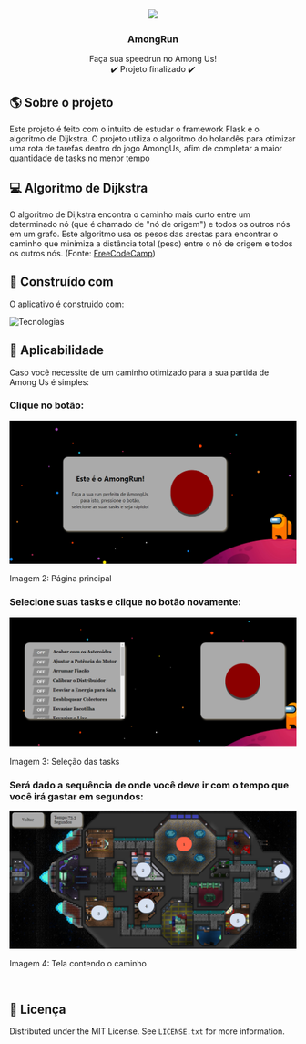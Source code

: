 <div align="center">
  <img src="https://play-lh.googleusercontent.com/8ddL1kuoNUB5vUvgDVjYY3_6HwQcrg1K2fd_R8soD-e2QYj8fT9cfhfh3G0hnSruLKec" style="width:15vw"></img>
  <h3 align="center">AmongRun</h3>

  <p align="center">
    Faça sua speedrun no Among Us! </br>
    ✔️ Projeto finalizado ✔️
  </p>
</div>


<!-- ABOUT THE PROJECT -->
## :earth_americas: Sobre o projeto

Este projeto é feito com o intuito de estudar o framework Flask e o algoritmo de Dijkstra. O projeto utiliza o algoritmo do holandês para otimizar uma rota de tarefas dentro do jogo AmongUs, afim de completar a maior quantidade de tasks no menor tempo

## 💻 Algoritmo de Dijkstra

O algoritmo de Dijkstra encontra o caminho mais curto entre um determinado nó (que é chamado de "nó de origem") e todos os outros nós em um grafo. Este algoritmo usa os pesos das arestas para encontrar o caminho que minimiza a distância total (peso) entre o nó de origem e todos os outros nós. (Fonte: [FreeCodeCamp](https://www.freecodecamp.org/portuguese/news/algoritmo-de-caminho-de-custo-minimo-de-dijkstra-uma-introducao-detalhada-e-visual/))

## :hammer: Construído com

O aplicativo é construido com:</br>

![Tecnologias](https://skillicons.dev/icons?i=python,html,css,flask)

## 💢 Aplicabilidade
Caso você necessite de um caminho otimizado para a sua partida de Among Us é simples:
</br>
### Clique no botão:
![Inicio](/website/static/img/Mainpage.PNG)
<p>Imagem 2: Página principal</p>

### Selecione suas tasks e clique no botão novamente:

![Seleção](/website/static/img/Escolha.PNG)

<p>Imagem 3: Seleção das tasks</p>

### Será dado a sequência de onde você deve ir com o tempo que você irá gastar em segundos:</br>

![Caminho](/website/static/img/Tela.PNG)

<p>Imagem 4: Tela contendo o caminho</p>

</br>

## :dash: Licença

Distributed under the MIT License. See `LICENSE.txt` for more information.
